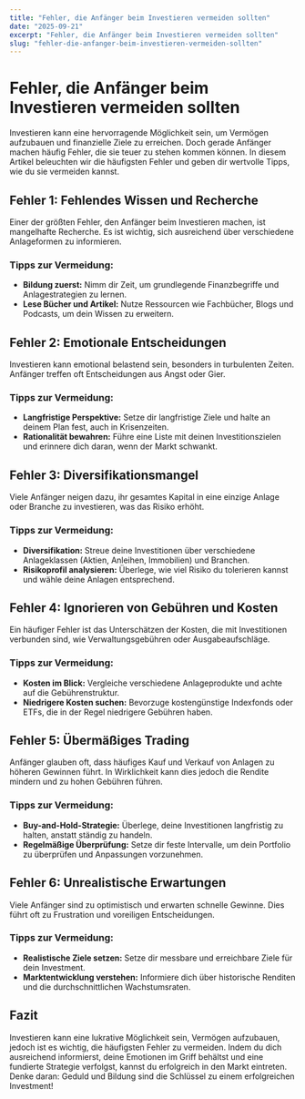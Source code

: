 ```yaml
---
title: "Fehler, die Anfänger beim Investieren vermeiden sollten"
date: "2025-09-21"
excerpt: "Fehler, die Anfänger beim Investieren vermeiden sollten"
slug: "fehler-die-anfanger-beim-investieren-vermeiden-sollten"
---
```


# Fehler, die Anfänger beim Investieren vermeiden sollten

Investieren kann eine hervorragende Möglichkeit sein, um Vermögen aufzubauen und finanzielle Ziele zu erreichen. Doch gerade Anfänger machen häufig Fehler, die sie teuer zu stehen kommen können. In diesem Artikel beleuchten wir die häufigsten Fehler und geben dir wertvolle Tipps, wie du sie vermeiden kannst.

## Fehler 1: Fehlendes Wissen und Recherche

Einer der größten Fehler, den Anfänger beim Investieren machen, ist mangelhafte Recherche. Es ist wichtig, sich ausreichend über verschiedene Anlageformen zu informieren.

### Tipps zur Vermeidung:
- **Bildung zuerst:** Nimm dir Zeit, um grundlegende Finanzbegriffe und Anlagestrategien zu lernen.
- **Lese Bücher und Artikel:** Nutze Ressourcen wie Fachbücher, Blogs und Podcasts, um dein Wissen zu erweitern.

## Fehler 2: Emotionale Entscheidungen

Investieren kann emotional belastend sein, besonders in turbulenten Zeiten. Anfänger treffen oft Entscheidungen aus Angst oder Gier.

### Tipps zur Vermeidung:
- **Langfristige Perspektive:** Setze dir langfristige Ziele und halte an deinem Plan fest, auch in Krisenzeiten.
- **Rationalität bewahren:** Führe eine Liste mit deinen Investitionszielen und erinnere dich daran, wenn der Markt schwankt.

## Fehler 3: Diversifikationsmangel

Viele Anfänger neigen dazu, ihr gesamtes Kapital in eine einzige Anlage oder Branche zu investieren, was das Risiko erhöht.

### Tipps zur Vermeidung:
- **Diversifikation:** Streue deine Investitionen über verschiedene Anlageklassen (Aktien, Anleihen, Immobilien) und Branchen.
- **Risikoprofil analysieren:** Überlege, wie viel Risiko du tolerieren kannst und wähle deine Anlagen entsprechend.

## Fehler 4: Ignorieren von Gebühren und Kosten

Ein häufiger Fehler ist das Unterschätzen der Kosten, die mit Investitionen verbunden sind, wie Verwaltungsgebühren oder Ausgabeaufschläge.

### Tipps zur Vermeidung:
- **Kosten im Blick:** Vergleiche verschiedene Anlageprodukte und achte auf die Gebührenstruktur.
- **Niedrigere Kosten suchen:** Bevorzuge kostengünstige Indexfonds oder ETFs, die in der Regel niedrigere Gebühren haben.

## Fehler 5: Übermäßiges Trading

Anfänger glauben oft, dass häufiges Kauf und Verkauf von Anlagen zu höheren Gewinnen führt. In Wirklichkeit kann dies jedoch die Rendite mindern und zu hohen Gebühren führen.

### Tipps zur Vermeidung:
- **Buy-and-Hold-Strategie:** Überlege, deine Investitionen langfristig zu halten, anstatt ständig zu handeln.
- **Regelmäßige Überprüfung:** Setze dir feste Intervalle, um dein Portfolio zu überprüfen und Anpassungen vorzunehmen.

## Fehler 6: Unrealistische Erwartungen

Viele Anfänger sind zu optimistisch und erwarten schnelle Gewinne. Dies führt oft zu Frustration und voreiligen Entscheidungen.

### Tipps zur Vermeidung:
- **Realistische Ziele setzen:** Setze dir messbare und erreichbare Ziele für dein Investment.
- **Marktentwicklung verstehen:** Informiere dich über historische Renditen und die durchschnittlichen Wachstumsraten.

## Fazit

Investieren kann eine lukrative Möglichkeit sein, Vermögen aufzubauen, jedoch ist es wichtig, die häufigsten Fehler zu vermeiden. Indem du dich ausreichend informierst, deine Emotionen im Griff behältst und eine fundierte Strategie verfolgst, kannst du erfolgreich in den Markt eintreten. Denke daran: Geduld und Bildung sind die Schlüssel zu einem erfolgreichen Investment!
